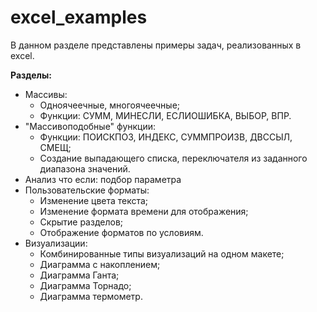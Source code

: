 # excel_examples
В данном разделе представлены примеры задач, реализованных в excel.

**Разделы:**
- Массивы:
    - Одноячеечные, многоячеечные;
    - Функции: СУММ, МИНЕСЛИ, ЕСЛИОШИБКА, ВЫБОР, ВПР.
- "Массивоподобные" функции:
    - Функции: ПОИСКПОЗ, ИНДЕКС, СУММПРОИЗВ, ДВССЫЛ, СМЕЩ;
    - Создание выпадающего списка, переключателя из заданного диапазона значений.
- Анализ что если: подбор параметра
- Пользовательские форматы:
    - Изменение цвета текста;
    - Изменение формата времени для отображения;
    - Скрытие разделов;
    - Отображение форматов по условиям.
- Визуализации:
    - Комбинированные типы визуализаций на одном макете;
    - Диаграмма с накоплением;
    - Диаграмма Ганта;
    - Диаграмма Торнадо;
    - Диаграмма термометр.

